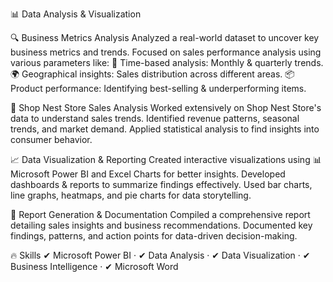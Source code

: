 📊 Data Analysis & Visualization

🔍 Business Metrics Analysis
Analyzed a real-world dataset to uncover key business metrics and trends.
Focused on sales performance analysis using various parameters like:
📅 Time-based analysis: Monthly & quarterly trends.
🌍 Geographical insights: Sales distribution across different areas.
📦 Product performance: Identifying best-selling & underperforming items.

🛒 Shop Nest Store Sales Analysis
Worked extensively on Shop Nest Store's data to understand sales trends.
Identified revenue patterns, seasonal trends, and market demand.
Applied statistical analysis to find insights into consumer behavior.

📈 Data Visualization & Reporting
Created interactive visualizations using 📊 Microsoft Power BI and Excel Charts for better insights.
Developed dashboards & reports to summarize findings effectively.
Used bar charts, line graphs, heatmaps, and pie charts for data storytelling.

📝 Report Generation & Documentation
Compiled a comprehensive report detailing sales insights and business recommendations.
Documented key findings, patterns, and action points for data-driven decision-making.

🔥 Skills
✔ Microsoft Power BI · ✔ Data Analysis · ✔ Data Visualization · ✔ Business Intelligence · ✔ Microsoft Word
